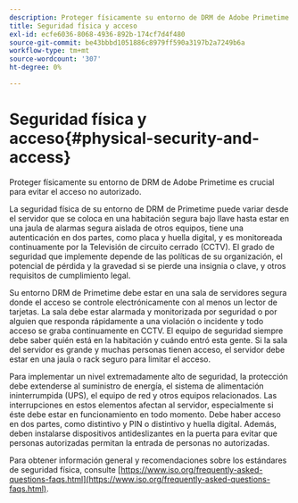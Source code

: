 ```yaml
---
description: Proteger físicamente su entorno de DRM de Adobe Primetime es crucial para evitar el acceso no autorizado.
title: Seguridad física y acceso
exl-id: ecfe6036-8068-4936-892b-174cf7d4f480
source-git-commit: be43bbbd1051886c8979ff590a3197b2a7249b6a
workflow-type: tm+mt
source-wordcount: '307'
ht-degree: 0%

---
```


# Seguridad física y acceso{#physical-security-and-access}

Proteger físicamente su entorno de DRM de Adobe Primetime es crucial para evitar el acceso no autorizado.

La seguridad física de su entorno de DRM de Primetime puede variar desde el servidor que se coloca en una habitación segura bajo llave hasta estar en una jaula de alarmas segura aislada de otros equipos, tiene una autenticación en dos partes, como placa y huella digital, y es monitoreada continuamente por la Televisión de circuito cerrado (CCTV). El grado de seguridad que implemente depende de las políticas de su organización, el potencial de pérdida y la gravedad si se pierde una insignia o clave, y otros requisitos de cumplimiento legal.

Su entorno DRM de Primetime debe estar en una sala de servidores segura donde el acceso se controle electrónicamente con al menos un lector de tarjetas. La sala debe estar alarmada y monitorizada por seguridad o por alguien que responda rápidamente a una violación o incidente y todo acceso se graba continuamente en CCTV. El equipo de seguridad siempre debe saber quién está en la habitación y cuándo entró esta gente. Si la sala del servidor es grande y muchas personas tienen acceso, el servidor debe estar en una jaula o rack seguro para limitar el acceso.

Para implementar un nivel extremadamente alto de seguridad, la protección debe extenderse al suministro de energía, el sistema de alimentación ininterrumpida (UPS), el equipo de red y otros equipos relacionados. Las interrupciones en estos elementos afectan al servidor, especialmente si éste debe estar en funcionamiento en todo momento. Debe haber acceso en dos partes, como distintivo y PIN o distintivo y huella digital. Además, deben instalarse dispositivos antideslizantes en la puerta para evitar que personas autorizadas permitan la entrada de personas no autorizadas.

Para obtener información general y recomendaciones sobre los estándares de seguridad física, consulte [https://www.iso.org/frequently-asked-questions-faqs.html](https://www.iso.org/frequently-asked-questions-faqs.html).
